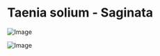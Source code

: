 # Taenia solium - Saginata

![Image](.//media/infections/Scan_0110.jpg)

![Image](.//media/infections/Scan_0110_verso.jpg)
